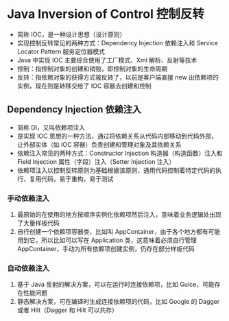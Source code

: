 # Java Inversion of Control 控制反转
- 简称 IOC，是一种设计思想（设计原则）
- 实现控制反转常见的两种方式：Dependency Injection 依赖注入和 Service Locator Pattern 服务定位器模式
- Java 中实现 IOC 主要综合使用了工厂模式、Xml 解析、反射等技术
- 控制：指控制对象的创建和销毁，即控制对象的生命周期
- 反转：指依赖对象的获得方式被反转了，以前是客户端直接 new 出依赖项的实例，现在则是转移交给了 IOC 容器去创建和控制

## Dependency Injection 依赖注入
- 简称 DI，又叫依赖项注入
- 是实现 IOC 思想的一种方法，通过将依赖关系从代码内部移动到代码外部，让外部实体（如 IOC 容器）负责创建和管理对象及其依赖关系
- 依赖注入常见的两种方式：Constructor Injection 构造器（构造函数）注入和 Field Injection 属性（字段）注入（Setter Injection 注入）
- 依赖项注入以控制反转原则为基础根据该原则，通用代码控制着特定代码的执行，复用代码，易于重构，易于测试
 
### 手动依赖注入
1. 最原始的在使用的地方按顺序实例化依赖项然后注入，意味着业务逻辑处出现了大量样板代码
2. 自行创建一个依赖项容器类，比如叫 AppContainer，由于各个地方都有可能用到它，所以比如可以写在 Application 类，这意味着必须自行管理 AppContainer，手动为所有依赖项创建实例，仍存在部分样板代码

### 自动依赖注入
1. 基于 Java 反射的解决方案，可以在运行时连接依赖项，比如 Guice，可能存在性能问题
2. 静态解决方案，可在编译时生成连接依赖项的代码，比如 Google 的 Dagger 或者 Hilt（Dagger 和 Hilt 可以共存）